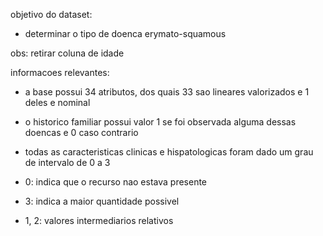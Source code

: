 objetivo do dataset:
- determinar o tipo de doenca erymato-squamous

obs: retirar coluna de idade

informacoes relevantes:
- a base possui 34 atributos, dos quais 33 sao lineares valorizados e 1 deles e nominal
- o historico familiar possui valor 1 se foi observada alguma dessas doencas e 0 caso contrario
- todas as caracteristicas clinicas e hispatologicas foram dado um grau de intervalo de 0 a 3

- 0: indica que o recurso nao estava presente   
- 3: indica a maior quantidade possivel
- 1, 2: valores intermediarios relativos

